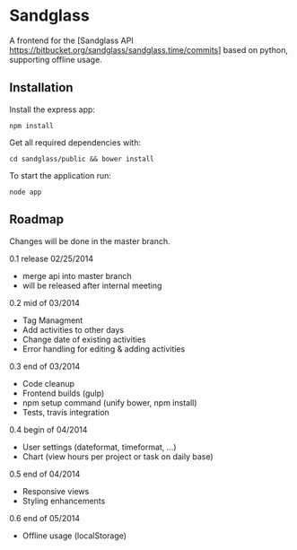 # Sandglass #
A frontend for the [Sandglass API https://bitbucket.org/sandglass/sandglass.time/commits]
based on python, supporting offline usage.

## Installation ##
Install the express app:

``npm install``

Get all required dependencies with:

``cd sandglass/public && bower install``

To start the application run:

``node app``

## Roadmap ##
Changes will be done in the master branch.

0.1 release 02/25/2014
 - merge api into master branch
 - will be released after internal meeting

0.2 mid of 03/2014
 - Tag Managment
 - Add activities to other days
 - Change date of existing activities
 - Error handling for editing & adding activities

0.3 end of 03/2014
 - Code cleanup
 - Frontend builds (gulp)
 - npm setup command (unify bower, npm install)
 - Tests, travis integration

0.4 begin of 04/2014
 - User settings (dateformat, timeformat, ...)
 - Chart (view hours per project or task on daily base)

0.5 end of 04/2014
  - Responsive views
  - Styling enhancements

0.6 end of 05/2014
  - Offline usage (localStorage)